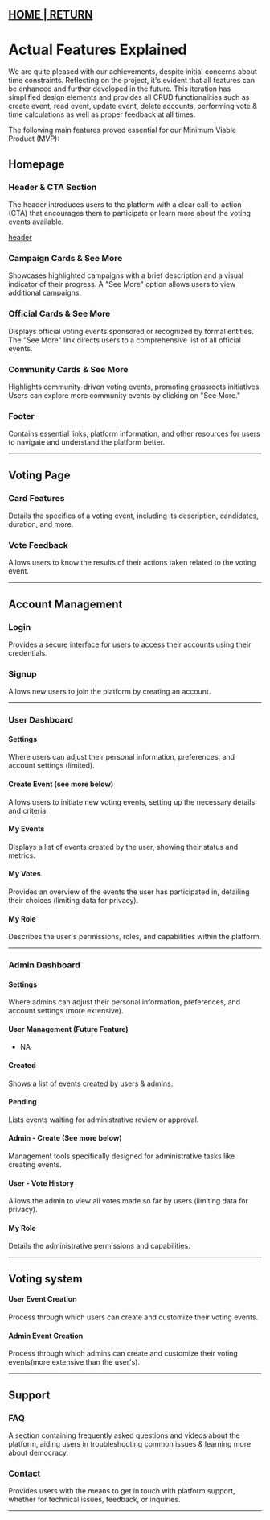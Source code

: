 ## [HOME | RETURN](https://github.com/plexoio/musa)

# Actual Features Explained

We are quite pleased with our achievements, despite initial concerns about time constraints. Reflecting on the project, it's evident that all features can be enhanced and further developed in the future. This iteration has simplified design elements and provides all CRUD functionalities such as create event, read event, update event, delete accounts, performing vote & time calculations as well as proper feedback at all times.

The following main features proved essential for our Minimum Viable Product (MVP):

## Homepage

### Header & CTA Section
The header introduces users to the platform with a clear call-to-action (CTA) that encourages them to participate or learn more about the voting events available.

[header](https://github.com/plexoio/musa/blob/main/documentation/assets/img/actual-features/actual1.png)

### Campaign Cards & See More
Showcases highlighted campaigns with a brief description and a visual indicator of their progress. A "See More" option allows users to view additional campaigns.

### Official Cards & See More
Displays official voting events sponsored or recognized by formal entities. The "See More" link directs users to a comprehensive list of all official events.

### Community Cards & See More
Highlights community-driven voting events, promoting grassroots initiatives. Users can explore more community events by clicking on "See More."

### Footer
Contains essential links, platform information, and other resources for users to navigate and understand the platform better.

---

## Voting Page

### Card Features
Details the specifics of a voting event, including its description, candidates, duration, and more.

### Vote Feedback
Allows users to know the results of their actions taken related to the voting event.

---

## Account Management

### Login
Provides a secure interface for users to access their accounts using their credentials.

### Signup
Allows new users to join the platform by creating an account.

---

### User Dashboard

#### Settings
Where users can adjust their personal information, preferences, and account settings (limited).

#### Create Event (see more below)
Allows users to initiate new voting events, setting up the necessary details and criteria.

#### My Events
Displays a list of events created by the user, showing their status and metrics.

#### My Votes
Provides an overview of the events the user has participated in, detailing their choices (limiting data for privacy).

#### My Role
Describes the user's permissions, roles, and capabilities within the platform.

---

### Admin Dashboard

#### Settings
Where admins can adjust their personal information, preferences, and account settings (more extensive).

#### User Management (Future Feature)
- NA

#### Created
Shows a list of events created by users & admins.

#### Pending
Lists events waiting for administrative review or approval.

#### Admin - Create (See more below)
Management tools specifically designed for administrative tasks like creating events.

#### User - Vote History
Allows the admin to view all votes made so far by users (limiting data for privacy).

#### My Role
Details the administrative permissions and capabilities.

---

## Voting system

#### User Event Creation
Process through which users can create and customize their voting events.

#### Admin Event Creation
Process through which admins can create and customize their voting events(more extensive than the user's).

---

## Support

### FAQ
A section containing frequently asked questions and videos about the platform, aiding users in troubleshooting common issues & learning more about democracy.

### Contact
Provides users with the means to get in touch with platform support, whether for technical issues, feedback, or inquiries.

---